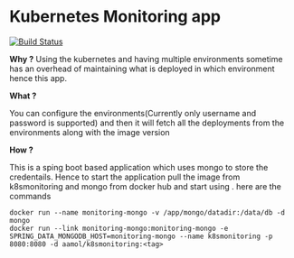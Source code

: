 # Kubernetes Monitoring app

[![Build Status](https://travis-ci.org/aamol/k8smonitoring.svg?branch=master)](https://travis-ci.org/aamol/k8smonitoring)

**Why ?** 
Using the kubernetes and having multiple environments sometime has an overhead of maintaining what is deployed in which environment hence this app.

**What ?** 

You can configure the environments(Currently only username and password is supported) and then it will fetch all the deployments from the environments along with the image version

**How ?**

This is a sping boot based application which uses mongo to store the credentails. Hence to start the application pull the image from k8smonitoring and mongo from docker hub and start using . here are the commands

```
docker run --name monitoring-mongo -v /app/mongo/datadir:/data/db -d mongo 
docker run --link monitoring-mongo:monitoring-mongo -e SPRING_DATA_MONGODB_HOST=monitoring-mongo --name k8smonitoring -p 8080:8080 -d aamol/k8smonitoring:<tag>
```
